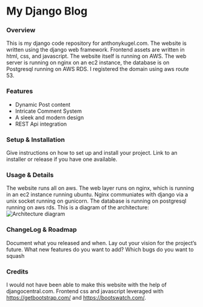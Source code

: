 # My Django Blog

### Overview

This is my django code repository for anthonykugel.com.  The website is written using the django web framework.  Frontend assets are written in html, css, and javascript.  The website itself is running on AWS.  The web server is running on nginx on an ec2 instance, the database is on Postgresql running on AWS RDS.  I registered the domain using aws route 53.

### Features

- Dynamic Post content
- Intricate Comment System
- A sleek and modern design
- REST Api integration

### Setup & Installation
Give instructions on how to set up and install your project.
Link to an installer or release if you have one available.

### Usage & Details
The website runs all on aws.  The web layer runs on nginx, which is running in an ec2 instance running ubuntu.  Nginx communiates with django via a unix socket running on gunicorn.
The database is running on postgresql running on aws rds.  This is a diagram of the architecture:
![Architecture diagram](https://docs.aws.amazon.com/AmazonRDS/latest/UserGuide/images/con-VPC-sec-grp.png)

### ChangeLog & Roadmap
Document what you released and when.
Lay out your vision for the project’s future. What new features do you want to add? Which bugs do you want to squash

### Credits
I would not have been able to make this website with the help of djangocentral.com.  Frontend css and javascript leveraged with https://getbootstrap.com/ and https://bootswatch.com/.
